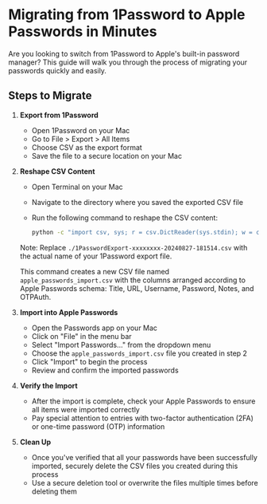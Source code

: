 # Migrating from 1Password to Apple Passwords in Minutes

Are you looking to switch from 1Password to Apple's built-in password manager? This guide will walk you through the process of migrating your passwords quickly and easily.

## Steps to Migrate

1. **Export from 1Password**
   - Open 1Password on your Mac
   - Go to File > Export > All Items
   - Choose CSV as the export format
   - Save the file to a secure location on your Mac

2. **Reshape CSV Content**
   - Open Terminal on your Mac
   - Navigate to the directory where you saved the exported CSV file
   - Run the following command to reshape the CSV content:

     ```bash
     python -c "import csv, sys; r = csv.DictReader(sys.stdin); w = csv.writer(sys.stdout); w.writerow(['Title', 'URL', 'Username', 'Password', 'Notes', 'OTPAuth']); [w.writerow([row.get('Title', ''), row.get('URL', ''), row.get('Username', ''), row.get('Password', ''), row.get('Notes', ''), row.get('OTPAuth', '')]) for row in r]" < ./1PasswordExport-xxxxxxxx-20240827-181514.csv > apple_passwords_import.csv
     ```

   Note: Replace `./1PasswordExport-xxxxxxxx-20240827-181514.csv` with the actual name of your 1Password export file.

   This command creates a new CSV file named `apple_passwords_import.csv` with the columns arranged according to Apple Passwords schema: Title, URL, Username, Password, Notes, and OTPAuth.

3. **Import into Apple Passwords**
   - Open the Passwords app on your Mac
   - Click on "File" in the menu bar
   - Select "Import Passwords..." from the dropdown menu
   - Choose the `apple_passwords_import.csv` file you created in step 2
   - Click "Import" to begin the process
   - Review and confirm the imported passwords

4. **Verify the Import**
   - After the import is complete, check your Apple Passwords to ensure all items were imported correctly
   - Pay special attention to entries with two-factor authentication (2FA) or one-time password (OTP) information

5. **Clean Up**
   - Once you've verified that all your passwords have been successfully imported, securely delete the CSV files you created during this process
   - Use a secure deletion tool or overwrite the files multiple times before deleting them

